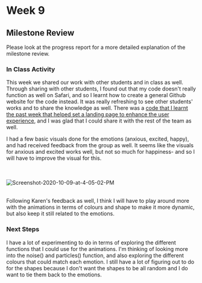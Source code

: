 # Week 9

## Milestone Review

Please look at the progress report for a more detailed explanation of the milestone review. <br/> 


### In Class Activity

This week we shared our work with other students and in class as well. Through sharing with other students, I found out that my code doesn't really function as well on Safari, and so I learnt how to create a general Github website for the code instead. It was really refreshing to see other students' works and to share the knowledge as well. There was a [code that I learnt the past week that helped set a landing page to enhance the user experience](https://www.youtube.com/watch?v=TgHhEzKlLb4), and  I was glad that I could share it with the rest of the team as well.

I had a few basic visuals done for the emotions (anxious, excited, happy), and had received feedback from the group as well. It seems like the visuals for anxious and excited works well, but not so much for happiness- and so I will have to improve the visual for this. 

<br/><br/> 
<img src="https://i.ibb.co/pr5sHgh/Screenshot-2020-10-09-at-4-05-02-PM.png" alt="Screenshot-2020-10-09-at-4-05-02-PM" border="0">
<br/><br/> 

Following Karen's feedback as well, I think I will have to play around more with the animations in terms of colours and shape to make it more dynamic, but also keep it still related to the emotions. 


### Next Steps

I have a lot of experimenting to do in terms of exploring the different functions that I could use for the animations. I'm thinking of looking more into the noise() and particles() function, and also exploring the different colours that could match each emotion. I still have a lot of figuring out to do for the shapes because I don't want the shapes to be all random and I do want to tie them back to the emotions. 

